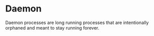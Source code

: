 # Daemon

Daemon processes are long running processes that are intentionally orphaned and meant to stay running forever.

